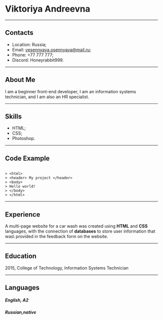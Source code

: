 # Viktoriya Andreevna

---
## Contacts
- Location: Russia;
- Email: vesennyaya.osennyaya@mail.ru;
- Phone: +77 777 777;
- Discord: Honeyrabbit999.
---

## About Me


I am a beginner front-end developer, I am an information systems technician, and I am also an HR specialist.

---

## Skills
* HTML;
* CSS;
* Photoshop.
---
## Code Example

```

> <html>
> <header> My project </header>
> <body>
> Hello world!
> </body>
> </html>

```
---



## Experience
A multi-page website for a car wash was created using **HTML** and **CSS** languages, with the connection of **databases** to store user information that was\ provided in the feedback form on the website.

---

## Education
2015, College of Technology, Information Systems Technician

---

## Languages

##### English, A2
##### Russian,native